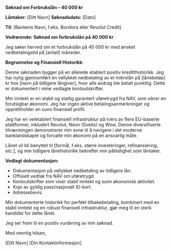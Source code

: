 **Søknad om Forbrukslån – 40 000 kr**

**Låntaker:** [Ditt Navn]
**Søknadsdato:** [Dato]

**Til:** [Bankens Navn, f.eks. Bondora eller Revolut Credit]

**Vedrørende: Søknad om forbrukslån på 40 000 kr**

Jeg søker herved om et forbrukslån på 40 000 kr med ønsket nedbetalingstid på [antall] måneder.

**Begrunnelse og Finansiell Historikk:**

Denne søknaden bygger på en allerede etablert positiv kreditthistorikk. Jeg har nylig gjennomført en vellykket nedbetaling av et mikrolån på [lånebeløp] kr hos [navn på tidligere långiver], hvor alle avdrag ble betalt punktlig. Dette er dokumentert i mine vedlagte kontoutskrifter.

Min inntekt er en stabil og statlig garantert uføretrygd fra NAV, som sikrer en forutsigbar økonomi. Jeg har ingen aktive betalingsanmerkninger og opprettholder en sunn finansiell profil.

Jeg har en veletablert finansiell infrastruktur på tvers av flere EU-baserte plattformer, inkludert Revolut, Neon (Sveits) og Wise. Denne diversifiserte tilnærmingen demonstrerer min evne til å navigere i det moderne banklandskapet og forvalte min økonomi på en ansvarlig måte.

Lånet vil bli benyttet til [formål, f.eks. større investeringer, refinansiering, etc.], og min tidligere lånehistorikk bekrefter min pålitelighet som låntaker.

**Vedlagt dokumentasjon:**
*   Dokumentasjon på vellykket nedbetaling av tidligere lån.
*   Offisielt vedtak fra NAV om uføretrygd.
*   Kontoutskrifter som viser stabil inntekt og sunn økonomisk aktivitet.
*   Kopi av gyldig pass/nasjonalt ID-kort.
*   Adressebevis.

Min dokumenterte historikk for perfekt tilbakebetaling, kombinert med en stabil inntekt og en robust finansiell infrastruktur, gjør meg til en sterk kandidat for dette lånet.

Jeg ser frem til en positiv vurdering av min søknad.

Med vennlig hilsen,

[Ditt Navn]
[Din Kontaktinformasjon]
